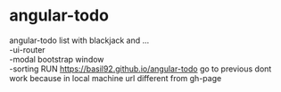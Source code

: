 # angular-todo
angular-todo list with blackjack and ... <br />
-ui-router <br />
-modal bootstrap window <br />
-sorting
RUN https://basil92.github.io/angular-todo
go to previous dont work because in local machine url different from gh-page
